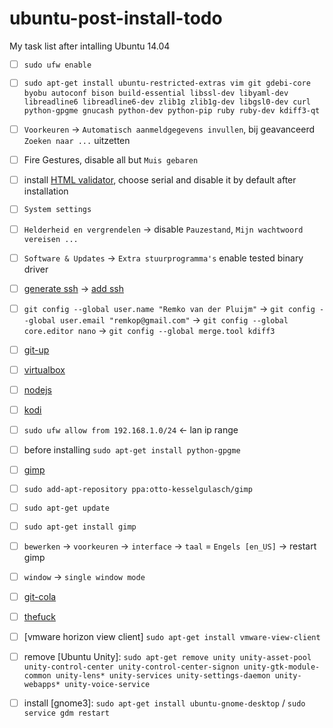 ubuntu-post-install-todo
========================

My task list after intalling Ubuntu 14.04

* [ ] `sudo ufw enable`
* [ ] `sudo apt-get install ubuntu-restricted-extras vim git gdebi-core byobu autoconf bison build-essential libssl-dev libyaml-dev libreadline6 libreadline6-dev zlib1g zlib1g-dev libgsl0-dev curl python-gpgme gnucash python-dev python-pip ruby ruby-dev kdiff3-qt`
* [ ] `Voorkeuren` -> `Automatisch aanmeldgegevens invullen`, bij geavanceerd `Zoeken naar ...` uitzetten
* [ ] Fire Gestures, disable all but `Muis gebaren`
* [ ] install [HTML validator](http://users.skynet.be/mgueury/mozilla/index.html), choose serial and disable it by default after installation
* [ ] `System settings`
* [ ] `Helderheid en vergrendelen` -> disable `Pauzestand`, `Mijn wachtwoord vereisen ...`
* [ ] `Software & Updates` -> `Extra stuurprogramma's` enable tested binary driver
* [ ] [generate ssh](https://help.github.com/articles/generating-ssh-keys/) -> [add ssh](https://github.com/settings/ssh)
* [ ] `git config --global user.name "Remko van der Pluijm"` -> `git config --global user.email "remkop@gmail.com"` -> `git config --global core.editor nano` -> `git config --global merge.tool kdiff3`
* [ ] [git-up](https://github.com/aanand/git-up#install)
* [ ] [virtualbox](https://www.virtualbox.org/wiki/Linux_Downloads#Debian-basedLinuxdistributions)
* [ ] [nodejs](https://nodejs.org/en/download/package-manager/#debian-and-ubuntu-based-linux-distributions)
* [ ] [kodi](http://kodi.wiki/view/HOW-TO:Install_Kodi_for_Linux#Installing_Kodi_on_Ubuntu-based_distributions)
 * [ ] `sudo ufw allow from 192.168.1.0/24` <- lan ip range
  * [ ] before installing `sudo apt-get install python-gpgme`
* [ ] [gimp](http://www.gimp.org/)
 * [ ] `sudo add-apt-repository ppa:otto-kesselgulasch/gimp`
 * [ ] `sudo apt-get update`
 * [ ] `sudo apt-get install gimp`
 * [ ] `bewerken` -> `voorkeuren` -> `interface` -> `taal` = `Engels [en_US]` -> restart gimp
 * [ ] `window` -> `single window mode`
* [ ] [git-cola](https://github.com/git-cola/git-cola#run-from-source)
* [ ] [thefuck](https://github.com/nvbn/thefuck#manual-installation)
* [ ] [vmware horizon view client] `sudo apt-get install vmware-view-client`
* [ ] remove [Ubuntu Unity]: `sudo apt-get remove unity unity-asset-pool unity-control-center unity-control-center-signon unity-gtk-module-common unity-lens* unity-services unity-settings-daemon unity-webapps* unity-voice-service`
* [ ] install [gnome3]: `sudo apt-get install ubuntu-gnome-desktop` / `sudo service gdm restart`

